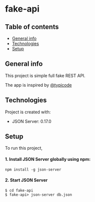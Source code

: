 # fake-api
## Table of contents
* [General info](#general-info)
* [Technologies](#technologies)
* [Setup](#setup)
## General info
This project is simple full fake REST API.

The app is inspired by [@typicode]( https://github.com/typicode/json-server )
## Technologies
Project is created with:
* JSON Server: 0.17.0
## Setup
To run this project, 
#### **1. Install JSON Server globally using npm:**
```
npm install -g json-server
```
#### **2. Start JSON Server**
```
$ cd fake-api
$ fake-api> json-server db.json
```
